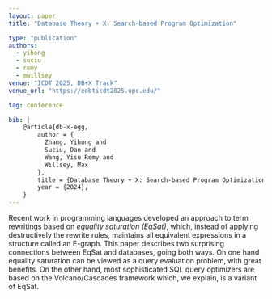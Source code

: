 ```yaml
---
layout: paper
title: "Database Theory + X: Search-based Program Optimization"

type: "publication"
authors:
  - yihong
  - suciu
  - remy
  - mwillsey
venue: "ICDT 2025, DB+X Track"
venue_url: "https://edbticdt2025.upc.edu/"

tag: conference

bib: |
    @article{db-x-egg,
        author = {
          Zhang, Yihong and
          Suciu, Dan and
          Wang, Yisu Remy and 
          Willsey, Max
        },
        title = {Database Theory + X: Search-based Program Optimization},
        year = {2024},
    }
---
```


Recent work in programming languages developed an approach to term
rewritings based on _equality saturation (EqSat)_, which,
instead of applying destructively the rewrite rules, maintains all
equivalent expressions in a structure called an E-graph.  This paper
describes two surprising connections between EqSat and databases,
going both ways.  On one hand equality saturation can be viewed as a
query evaluation problem, with great benefits.  On the other hand,
most sophisticated SQL query optimizers are based on the
Volcano/Cascades framework which, we explain, is a variant of
EqSat.